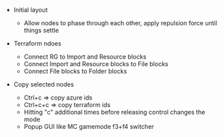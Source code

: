 - Initial layout
    - Allow nodes to phase through each other, apply repulsion force until things settle
- Terraform ndoes
    - Connect RG to Import and Resource blocks
    - Connect Import and Resource blocks to File blocks
    - Connect File blocks to Folder blocks

- Copy selected nodes
    - Ctrl+c => copy azure ids
    - Ctrl+c+c => copy terraform ids
    - Hitting "c" additional times before releasing control changes the mode
    - Popup GUI like MC gamemode f3+f4 switcher